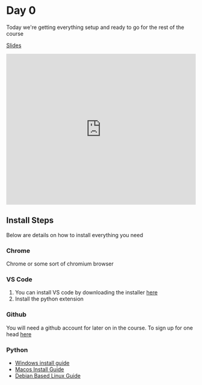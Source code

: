 # Day 0

Today we're getting everything setup and ready to go for the rest of the course

[Slides](https://docs.google.com/presentation/d/1YDLnu2izdXAPugegnC6_VTLPRpyskd-Hcz-Yai4ye9Y/edit?usp=sharing)

<iframe width="100%" height="400" src="https://www.youtube.com/embed/bdM7BPP2Qbw" title="YouTube video player" frameborder="0" allow="accelerometer; autoplay; clipboard-write; encrypted-media; gyroscope; picture-in-picture" allowfullscreen></iframe>

## Install Steps

Below are details on how to install everything you need

### Chrome

Chrome or some sort of chromium browser

### VS Code

1. You can install VS code by downloading the installer [here](https://code.visualstudio.com/download)
2. Install the python extension

### Github

You will need a github account for later on in the course. To sign up for one head [here](https://github.com/signup)

### Python

- [Windows install guide](https://www.youtube.com/watch?v=s6X_BVfncOw)
- [Macos Install Guide](https://www.youtube.com/watch?v=3-sPfR4JEQ8)
- [Debian Based Linux Guide](https://www.youtube.com/watch?v=VbXE5LR1BLg)
